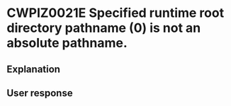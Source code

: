 # CWPIZ0021E Specified runtime root directory pathname (0) is not an absolute pathname.

## Explanation

## User response